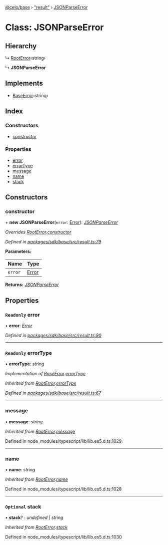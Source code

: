 [@celo/base](../README.md) › ["result"](../modules/_result_.md) › [JSONParseError](_result_.jsonparseerror.md)

# Class: JSONParseError

## Hierarchy

  ↳ [RootError](_result_.rooterror.md)‹string›

  ↳ **JSONParseError**

## Implements

* [BaseError](../interfaces/_result_.baseerror.md)‹string›

## Index

### Constructors

* [constructor](_result_.jsonparseerror.md#constructor)

### Properties

* [error](_result_.jsonparseerror.md#readonly-error)
* [errorType](_result_.jsonparseerror.md#readonly-errortype)
* [message](_result_.jsonparseerror.md#message)
* [name](_result_.jsonparseerror.md#name)
* [stack](_result_.jsonparseerror.md#optional-stack)

## Constructors

###  constructor

\+ **new JSONParseError**(`error`: [Error](_result_.rooterror.md#static-error)): *[JSONParseError](_result_.jsonparseerror.md)*

*Overrides [RootError](_result_.rooterror.md).[constructor](_result_.rooterror.md#constructor)*

*Defined in [packages/sdk/base/src/result.ts:79](https://github.com/celo-org/celo-monorepo/blob/master/packages/sdk/base/src/result.ts#L79)*

**Parameters:**

Name | Type |
------ | ------ |
`error` | [Error](_result_.rooterror.md#static-error) |

**Returns:** *[JSONParseError](_result_.jsonparseerror.md)*

## Properties

### `Readonly` error

• **error**: *[Error](_result_.rooterror.md#static-error)*

*Defined in [packages/sdk/base/src/result.ts:80](https://github.com/celo-org/celo-monorepo/blob/master/packages/sdk/base/src/result.ts#L80)*

___

### `Readonly` errorType

• **errorType**: *string*

*Implementation of [BaseError](../interfaces/_result_.baseerror.md).[errorType](../interfaces/_result_.baseerror.md#errortype)*

*Inherited from [RootError](_result_.rooterror.md).[errorType](_result_.rooterror.md#readonly-errortype)*

*Defined in [packages/sdk/base/src/result.ts:67](https://github.com/celo-org/celo-monorepo/blob/master/packages/sdk/base/src/result.ts#L67)*

___

###  message

• **message**: *string*

*Inherited from [RootError](_result_.rooterror.md).[message](_result_.rooterror.md#message)*

Defined in node_modules/typescript/lib/lib.es5.d.ts:1029

___

###  name

• **name**: *string*

*Inherited from [RootError](_result_.rooterror.md).[name](_result_.rooterror.md#name)*

Defined in node_modules/typescript/lib/lib.es5.d.ts:1028

___

### `Optional` stack

• **stack**? : *undefined | string*

*Inherited from [RootError](_result_.rooterror.md).[stack](_result_.rooterror.md#optional-stack)*

Defined in node_modules/typescript/lib/lib.es5.d.ts:1030
